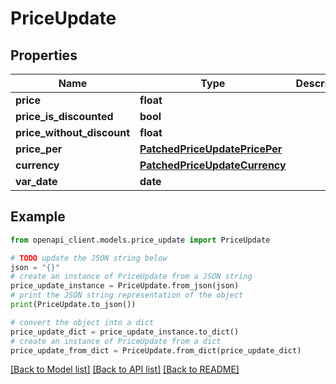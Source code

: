 # PriceUpdate


## Properties

Name | Type | Description | Notes
------------ | ------------- | ------------- | -------------
**price** | **float** |  | [optional] 
**price_is_discounted** | **bool** |  | [optional] 
**price_without_discount** | **float** |  | [optional] 
**price_per** | [**PatchedPriceUpdatePricePer**](PatchedPriceUpdatePricePer.md) |  | [optional] 
**currency** | [**PatchedPriceUpdateCurrency**](PatchedPriceUpdateCurrency.md) |  | [optional] 
**var_date** | **date** |  | [optional] 

## Example

```python
from openapi_client.models.price_update import PriceUpdate

# TODO update the JSON string below
json = "{}"
# create an instance of PriceUpdate from a JSON string
price_update_instance = PriceUpdate.from_json(json)
# print the JSON string representation of the object
print(PriceUpdate.to_json())

# convert the object into a dict
price_update_dict = price_update_instance.to_dict()
# create an instance of PriceUpdate from a dict
price_update_from_dict = PriceUpdate.from_dict(price_update_dict)
```
[[Back to Model list]](../README.md#documentation-for-models) [[Back to API list]](../README.md#documentation-for-api-endpoints) [[Back to README]](../README.md)


